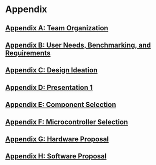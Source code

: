 # Appendix

## [Appendix A: Team Organization](TeamOrganizationCharter.md)

## [Appendix B: User Needs, Benchmarking, and Requirements](UserNeedsBenchmarking&Requirements.md)

## [Appendix C: Design Ideation](DesignIdeation.md)

## [Appendix D: Presentation 1](Presentation1.md)

## [Appendix E: Component Selection](ComponentSelection.md)

## [Appendix F: Microcontroller Selection](MicrocontrollerSelection.md)

## [Appendix G: Hardware Proposal](HardwareProposal.md)

## [Appendix H: Software Proposal](SoftwareProposal.md)

